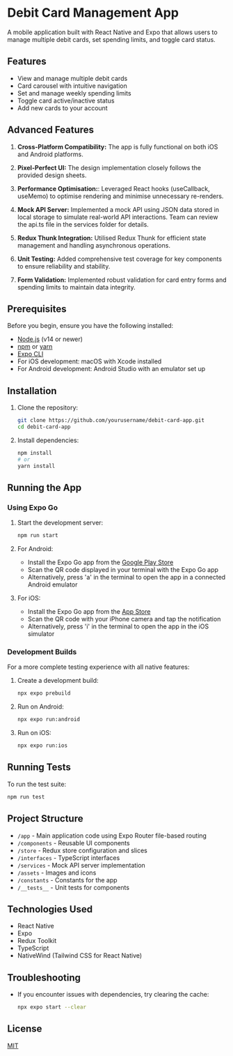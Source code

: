 # Debit Card Management App

A mobile application built with React Native and Expo that allows users to manage multiple debit cards, set spending limits, and toggle card status.

## Features

- View and manage multiple debit cards
- Card carousel with intuitive navigation
- Set and manage weekly spending limits
- Toggle card active/inactive status
- Add new cards to your account

## Advanced Features

1. **Cross-Platform Compatibility:** The app is fully functional on both iOS and Android platforms.
2. **Pixel-Perfect UI:** The design implementation closely follows the provided design sheets.
3. **Performance Optimisation:**: Leveraged React hooks (useCallback, useMemo) to optimise rendering and minimise unnecessary re-renders.

4. **Mock API Server:** Implemented a mock API using JSON data stored in local storage to simulate real-world API interactions. Team can review the api.ts file in the services folder for details.

5. **Redux Thunk Integration:** Utilised Redux Thunk for efficient state management and handling asynchronous operations.

6. **Unit Testing:** Added comprehensive test coverage for key components to ensure reliability and stability.

7. **Form Validation:** Implemented robust validation for card entry forms and spending limits to maintain data integrity.


## Prerequisites

Before you begin, ensure you have the following installed:

- [Node.js](https://nodejs.org/) (v14 or newer)
- [npm](https://www.npmjs.com/) or [yarn](https://yarnpkg.com/)
- [Expo CLI](https://docs.expo.dev/get-started/installation/)
- For iOS development: macOS with Xcode installed
- For Android development: Android Studio with an emulator set up

## Installation

1. Clone the repository:
   ```bash
   git clone https://github.com/yourusername/debit-card-app.git
   cd debit-card-app
   ```

2. Install dependencies:
   ```bash
   npm install
   # or
   yarn install
   ```

## Running the App

### Using Expo Go

1. Start the development server:
   ```bash
   npm run start
   ```

2. For Android:
   - Install the Expo Go app from the [Google Play Store](https://play.google.com/store/apps/details?id=host.exp.exponent)
   - Scan the QR code displayed in your terminal with the Expo Go app
   - Alternatively, press 'a' in the terminal to open the app in a connected Android emulator

3. For iOS:
   - Install the Expo Go app from the [App Store](https://apps.apple.com/app/expo-go/id982107779)
   - Scan the QR code with your iPhone camera and tap the notification
   - Alternatively, press 'i' in the terminal to open the app in the iOS simulator

### Development Builds

For a more complete testing experience with all native features:

1. Create a development build:
   ```bash
   npx expo prebuild
   ```

2. Run on Android:
   ```bash
   npx expo run:android
   ```

3. Run on iOS:
   ```bash
   npx expo run:ios
   ```

## Running Tests

To run the test suite:

```bash
npm run test
```

## Project Structure

- `/app` - Main application code using Expo Router file-based routing
- `/components` - Reusable UI components
- `/store` - Redux store configuration and slices
- `/interfaces` - TypeScript interfaces
- `/services` - Mock API server implementation
- `/assets` - Images and icons
- `/constants` - Constants for the app
- `/__tests__` - Unit tests for components


## Technologies Used

- React Native
- Expo
- Redux Toolkit
- TypeScript
- NativeWind (Tailwind CSS for React Native)

## Troubleshooting

- If you encounter issues with dependencies, try clearing the cache:
  ```bash
  npx expo start --clear
  ```

## License

[MIT](LICENSE)